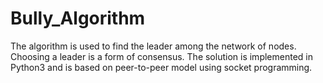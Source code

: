 # Bully_Algorithm

The algorithm is used to find the leader among the network of nodes. Choosing a leader is a form of consensus. The solution is implemented
in Python3 and is based on peer-to-peer model using socket programming.
